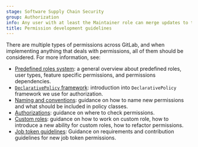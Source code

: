 ```yaml
---
stage: Software Supply Chain Security
group: Authorization
info: Any user with at least the Maintainer role can merge updates to this content. For details, see https://docs.gitlab.com/development/development_processes/#development-guidelines-review.
title: Permission development guidelines
---
```


There are multiple types of permissions across GitLab, and when implementing
anything that deals with permissions, all of them should be considered. For more information, see:

- [Predefined roles system](permissions/predefined_roles.md): a general overview about predefined roles, user types, feature specific permissions, and permissions dependencies.
- [`DeclarativePolicy` framework](policies.md): introduction into `DeclarativePolicy` framework we use for authorization.
- [Naming and conventions](permissions/conventions.md): guidance on how to name new permissions and what should be included in policy classes.
- [Authorizations](permissions/authorizations.md): guidance on where to check permissions.
- [Custom roles](permissions/custom_roles.md): guidance on how to work on custom role, how to introduce a new ability for custom roles, how to refactor permissions.
- [Job token guidelines](permissions/job_tokens.md): Guidance on requirements and contribution guidelines for new job token permissions.
